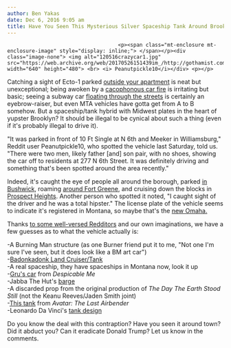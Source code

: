 ```yaml
---
author: Ben Yakas
date: Dec 6, 2016 9:05 am
title: Have You Seen This Mysterious Silver Spaceship Tank Around Brooklyn?
---
```


	
										<p><span class="mt-enclosure mt-enclosure-image" style="display: inline;"> </span></p><div class="image-none"> <img alt="120516crazycar1.jpg" src="https://web.archive.org/web/20170526151439im_/http://gothamist.com/attachments/byakas/120516crazycar1.jpg" width="640" height="480"> <br> <i> Peanutpickle10</i></div> <p></p>

<p>Catching a sight of Ecto-1 parked <a href="https://web.archive.org/web/20170526151439/http://gothamist.com/2015/09/17/uws_jews_vs_ghostbusters.php">outside your apartment</a> is neat but unexceptional; being awoken by a <a href="https://web.archive.org/web/20170526151439/http://gothamist.com/2016/01/15/car_burns.php">cacophonous car fire</a> is irritating but basic; seeing a subway car <a href="https://web.archive.org/web/20170526151439/http://gothamist.com/2016/11/30/now_ive_seen_everything.php">floating through the streets</a> is certainly an eyebrow-raiser, but even MTA vehicles have gotta get from A to B somehow. But a spaceship/tank hybrid with Midwest plates in the heart of yupster Brooklyn? It should be illegal to be cynical about such a thing (even if it&apos;s probably illegal to drive it).</p>

<p>&quot;It was parked in front of 10 Ft Single at N 6th and Meeker in Williamsburg,&quot; Reddit user Peanutpickle10, who spotted the vehicle last Saturday, told us. &quot;There were two men, likely father [and] son pair, with no shoes, showing the car off to residents at 277 N 6th Street. It was definitely driving and something that&apos;s been spotted around the area recently.&quot;</p>

<p>Indeed, it&apos;s caught the eye of people all around the borough, parked <a href="https://web.archive.org/web/20170526151439/http://i.imgur.com/hBFFC5b.jpg">in Bushwick</a>, roaming <a href="https://web.archive.org/web/20170526151439/https://www.reddit.com/r/nyc/comments/5f9oa7/has_anyone_ever_seen_this_car_in_nyc_before/">around Fort Greene</a>, and cruising down the blocks in <a href="https://web.archive.org/web/20170526151439/https://www.reddit.com/r/nyc/comments/5gbgd3/look_what_car_decided_to_park_in_front_of_my/darrk3o/">Prospect Heights</a>. Another person who spotted it noted, &quot;I caught sight of the driver and he was a total hipster.&quot; The license plate of the vehicle seems to indicate it&apos;s registered in Montana, so maybe that&apos;s the <a href="https://web.archive.org/web/20170526151439/http://www.omaha.com/columnists/kelly/kelly-a-great-place-to-get-going-more-millennials-are/article_48689ea6-946a-502f-92d3-9200373c85bb.html">new Omaha.</a></p>

<p>Thanks <a href="https://web.archive.org/web/20170526151439/https://www.reddit.com/r/nyc/comments/5f9oa7/has_anyone_ever_seen_this_car_in_nyc_before/">to some well-versed Redditors</a> and our own imaginations, we have a few guesses as to what the vehicle actually is:</p>

<p>-A Burning Man structure (as one Burner friend put it to me, &quot;Not one I&apos;m sure I&apos;ve seen, but it does look like a BM art car&quot;)<br>
-<a href="https://web.archive.org/web/20170526151439/https://www.amazon.com/JL421-Badonkadonk-Land-Cruiser-Tank/dp/B00067F1CE">Badonkadonk Land Cruiser/Tank</a><br>
-A real spaceship, they have spaceships in Montana now, look it up<br>
-<a href="https://web.archive.org/web/20170526151439/https://www.youtube.com/watch?v=Tg89WuAZrww">Gru&apos;s car</a> from <em>Despicable Me</em><br>
-Jabba The Hut&apos;s <a href="https://web.archive.org/web/20170526151439/http://www.stefanonovelli.com/rentals?lightbox=image20sd">barge</a><br>
-A discarded prop from the original production of <em>The Day The Earth Stood Still</em> (not the Keanu Reeves/Jaden Smith joint)<br>
-<a href="https://web.archive.org/web/20170526151439/http://www.toonzone.net/news/images/2007-11/AvatarDoBS/TankRush.jpg">This tank</a> from <em>Avatar: The Last Airbender</em><br>
-Leonardo Da Vinci&apos;s <a href="https://web.archive.org/web/20170526151439/http://www.leonardodavincisinventions.com/wp-content/uploads/2012/02/leonardo-da-vincis-tank-invention1.jpg">tank design</a> </p>

<p>Do you know the deal with this contraption? Have you seen it around town? Did it abduct you? Can it eradicate Donald Trump? Let us know in the comments.</p>					
										
									
				